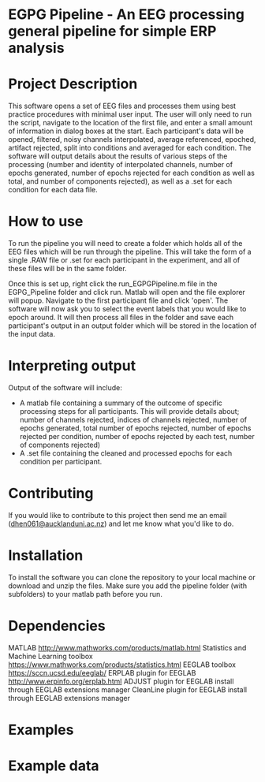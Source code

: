 # EGPG Pipeline - An EEG processing general pipeline for simple ERP analysis

# Project Description

This software opens a set of EEG files and processes them using best practice procedures with minimal user input. The user will only need to run the script, navigate to the location of the first file, and enter a small amount of information in dialog boxes at the start. Each participant's data will be opened, filtered, noisy channels interpolated, average referenced, epoched, artifact rejected, split into conditions and averaged for each condition. The software will output details about the results of various steps of the processing (number and identity of interpolated channels, number of epochs generated, number of epochs rejected for each condition as well as total, and number of components rejected), as well as a .set for each condition for each data file.

# How to use

To run the pipeline you will need to create a folder which holds all of the EEG files which will be run through the pipeline. This will take the form of a single .RAW file or .set for each participant in the experiment, and all of these files will be in the same folder.

Once this is set up, right click the run_EGPGPipeline.m file in the EGPG_Pipeline folder and click run. Matlab will open and the file explorer will popup. Navigate to the first participant file and click 'open'. The software will now ask you to select the event labels that you would like to epoch around. It will then process all files in the folder and save each participant's output in an output folder which will be stored in the location of the input data.

# Interpreting output

Output of the software will include:
- A matlab file containing a summary of the outcome of specific processing steps for all participants. This will provide details about; number of channels rejected, indices of channels rejected, number of epochs generated, total number of epochs rejected, number of epochs rejected per condition, number of epochs rejected by each test, number of components rejected)
- A .set file containing the cleaned and processed epochs for each condition per participant.

# Contributing

If you would like to contribute to this project then send me an email (dhen061@aucklanduni.ac.nz) and let me know what you'd like to do.

# Installation

To install the software you can clone the repository to your local machine or download and unzip the files. Make sure you add the pipeline folder (with subfolders) to your matlab path before you run.

# Dependencies

MATLAB                                    http://www.mathworks.com/products/matlab.html
Statistics and Machine Learning toolbox   https://www.mathworks.com/products/statistics.html
EEGLAB toolbox                            https://sccn.ucsd.edu/eeglab/
ERPLAB plugin for EEGLAB                  http://www.erpinfo.org/erplab.html
ADJUST plugin for EEGLAB                  install through EEGLAB extensions manager
CleanLine plugin for EEGLAB               install through EEGLAB extensions manager

# Examples



# Example data
